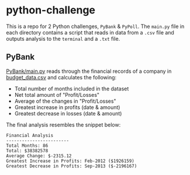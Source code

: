 # python-challenge

This is a repo for 2 Python challenges, `PyBank` & `PyPoll`. The `main.py` file in each directory contains a script that reads in data from a `.csv` file and outputs analysis to the `terminal` and a `.txt` file.

## PyBank

[PyBank/main.py](PyBank/main.py) reads through the financial records of a company in [budget_data.csv]('PyBank/resources/budget_data.csv') and calculates the following:

* Total number of months included in the dataset
* Net total amount of "Profit/Losses"
* Average of the changes in "Profit/Losses"
* Greatest increase in profits (date & amount)
* Greatest decrease in losses (date & amount)

The final analysis resembles the snippet below:
```
Financial Analysis
------------------------
Total Months: 86
Total: $38382578
Average Change: $-2315.12
Greatest Increase in Profits: Feb-2012 ($1926159)
Greatest Decrease in Profits: Sep-2013 ($-2196167)
```
